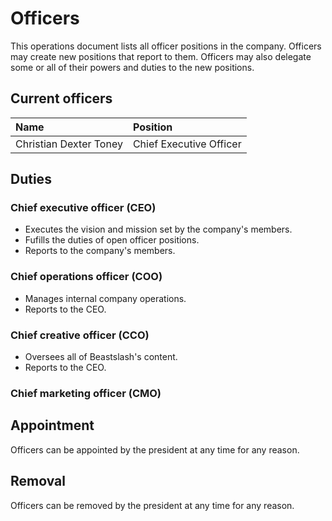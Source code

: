 # Officers
This operations document lists all officer positions in the company. Officers may create new positions that report to them. Officers may also delegate some or all of their powers and duties to the new positions. 

## Current officers
| Name | Position |
| :- | :- |
| Christian Dexter Toney | Chief Executive Officer |

## Duties
### Chief executive officer (CEO)
* Executes the vision and mission set by the company's members.
* Fufills the duties of open officer positions.
* Reports to the company's members.

### Chief operations officer (COO)
* Manages internal company operations. 
* Reports to the CEO.

### Chief creative officer (CCO)
* Oversees all of Beastslash's content.
* Reports to the CEO.

### Chief marketing officer (CMO)

## Appointment
Officers can be appointed by the president at any time for any reason.

## Removal
Officers can be removed by the president at any time for any reason.
